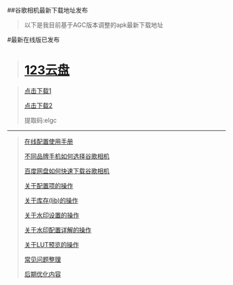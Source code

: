##谷歌相机最新下载地址发布
> 以下是我目前基于AGC版本调整的apk最新下载地址

<!--
> 百度链接

# [百度网盘](https://pan.baidu.com/s/1n39Z7bRpeArDuEAFFDpXcQ)
> [点击下载](https://pan.baidu.com/s/1n39Z7bRpeArDuEAFFDpXcQ)<br />
> 提取码:8k22

> 二维码

![二维码](https://s11.ax1x.com/2024/01/05/pix1cjJ.png)

-->
#最新在线版已发布
># [123云盘](https://www.123pan.com/s/B7cjVv-QcePv.html)

> [点击下载1](https://www.123pan.com/s/B7cjVv-QcePv.html)
> 
> [点击下载2](outs://www.123pan.com/s/B7cjVv-QcePv.html)
> 
> 提取码:elgc
> 
----
> [在线配置使用手册](./details.html?md=gcam101) 
> 
> [不同品牌手机如何选择谷歌相机](./details.html?md=gcam001) 
> 
> [百度网盘如何快速下载谷歌相机](./details.html?md=gcam002) 
> 
> [关于配置项的操作](./details.html?md=gcam003) 
>
> [关于库存(lib)的操作](./details.html?md=gcam004) 
>
> [关于水印设置的操作](./details.html?md=gcam005) 
>
> [关于水印配置详解的操作](./details.html?md=gcam006) 
>
> [关于LUT预览的操作](./details.html?md=gcam007) 
>
> [常见问题整理](./details.html?md=gcam900) 
>
> [后期优化内容](./details.html?md=gcam800) 
>

